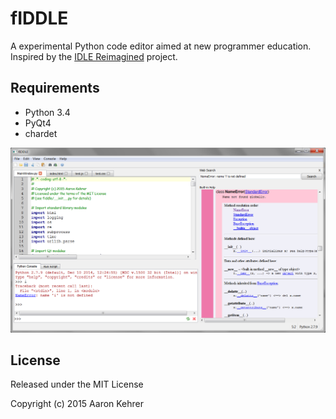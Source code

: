 # fIDDLE
A experimental Python code editor aimed at new programmer education. Inspired by the
[IDLE Reimagined](https://github.com/asweigart/idle-reimagined) project.

## Requirements
 - Python 3.4
 - PyQt4
 - chardet

![0.1pre](./media/fiddle_0.1pre_main.png)

## License
Released under the MIT License

Copyright (c) 2015 Aaron Kehrer
